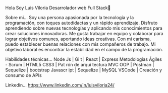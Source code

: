 Hola Soy Luis Viloria Desarrolador web Full Stack👋


Sobre mi...
Soy una persona apasionada por la tecnología y la
programación, con toques autodidactas y un rápido
aprendizaje. Disfruto aprendiendo sobre nuevas tecnologías
y aplicando mis conocimientos para crear soluciones
innovadoras. Me gusta trabajar en equipo y colaborar para
lograr objetivos comunes, aportando ideas creativas. Con mi
carisma, puedo establecer buenas relaciones con mis
compañeros de trabajo. Mi objetivo laboral es encontrar la
estabilidad en el campo de la programación.

Habilidades técnicas...
Node Js | Gi t | React | Express
Metodologías Ágiles - Scrum | HTML5
CSS3 | Pat rón de arqui tectura MVC
OOP | Postman | Sequelize | bootstrap
Javascr ipt | Sequelize | MySQL
VSCode | Creación y consumo de APIs

Linkedin...
https://www.linkedin.com/in/luisviloria24/
